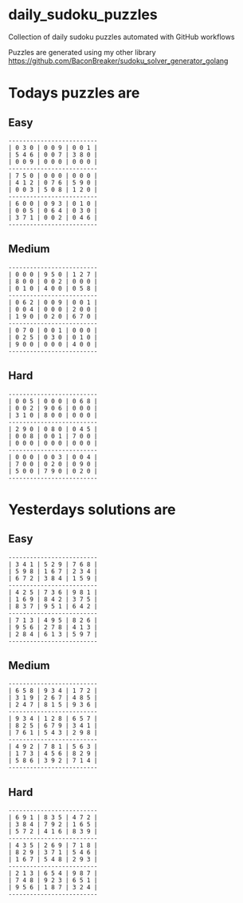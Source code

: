 
# daily_sudoku_puzzles 

Collection of daily sudoku puzzles automated with GitHub workflows 

Puzzles are generated using my other library https://github.com/BaconBreaker/sudoku_solver_generator_golang 
 

# Todays puzzles are 

## Easy 

```
-------------------------
| 0 3 0 | 0 0 9 | 0 0 1 | 
| 5 4 6 | 0 0 7 | 3 8 0 | 
| 0 0 9 | 0 0 0 | 0 0 0 | 
-------------------------
| 7 5 0 | 0 0 0 | 0 0 0 | 
| 4 1 2 | 0 7 6 | 5 9 0 | 
| 0 0 3 | 5 0 8 | 1 2 0 | 
-------------------------
| 6 0 0 | 0 9 3 | 0 1 0 | 
| 0 0 5 | 0 6 4 | 0 3 0 | 
| 3 7 1 | 0 0 2 | 0 4 6 | 
-------------------------
```
## Medium 

```
-------------------------
| 0 0 0 | 9 5 0 | 1 2 7 | 
| 8 0 0 | 0 0 2 | 0 0 0 | 
| 0 1 0 | 4 0 0 | 0 5 8 | 
-------------------------
| 0 6 2 | 0 0 9 | 0 0 1 | 
| 0 0 4 | 0 0 0 | 2 0 0 | 
| 1 9 0 | 0 2 0 | 6 7 0 | 
-------------------------
| 0 7 0 | 0 0 1 | 0 0 0 | 
| 0 2 5 | 0 3 0 | 0 1 0 | 
| 9 0 0 | 0 0 0 | 4 0 0 | 
-------------------------
```
## Hard 

```
-------------------------
| 0 0 5 | 0 0 0 | 0 6 8 | 
| 0 0 2 | 9 0 6 | 0 0 0 | 
| 3 1 0 | 8 0 0 | 0 0 0 | 
-------------------------
| 2 9 0 | 0 8 0 | 0 4 5 | 
| 0 0 8 | 0 0 1 | 7 0 0 | 
| 0 0 0 | 0 0 0 | 0 0 0 | 
-------------------------
| 0 0 0 | 0 0 3 | 0 0 4 | 
| 7 0 0 | 0 2 0 | 0 9 0 | 
| 5 0 0 | 7 9 0 | 0 2 0 | 
-------------------------
```
# Yesterdays solutions are 

## Easy 

```
-------------------------
| 3 4 1 | 5 2 9 | 7 6 8 | 
| 5 9 8 | 1 6 7 | 2 3 4 | 
| 6 7 2 | 3 8 4 | 1 5 9 | 
-------------------------
| 4 2 5 | 7 3 6 | 9 8 1 | 
| 1 6 9 | 8 4 2 | 3 7 5 | 
| 8 3 7 | 9 5 1 | 6 4 2 | 
-------------------------
| 7 1 3 | 4 9 5 | 8 2 6 | 
| 9 5 6 | 2 7 8 | 4 1 3 | 
| 2 8 4 | 6 1 3 | 5 9 7 | 
-------------------------
```
## Medium 

```
-------------------------
| 6 5 8 | 9 3 4 | 1 7 2 | 
| 3 1 9 | 2 6 7 | 4 8 5 | 
| 2 4 7 | 8 1 5 | 9 3 6 | 
-------------------------
| 9 3 4 | 1 2 8 | 6 5 7 | 
| 8 2 5 | 6 7 9 | 3 4 1 | 
| 7 6 1 | 5 4 3 | 2 9 8 | 
-------------------------
| 4 9 2 | 7 8 1 | 5 6 3 | 
| 1 7 3 | 4 5 6 | 8 2 9 | 
| 5 8 6 | 3 9 2 | 7 1 4 | 
-------------------------
```
## Hard 

```
-------------------------
| 6 9 1 | 8 3 5 | 4 7 2 | 
| 3 8 4 | 7 9 2 | 1 6 5 | 
| 5 7 2 | 4 1 6 | 8 3 9 | 
-------------------------
| 4 3 5 | 2 6 9 | 7 1 8 | 
| 8 2 9 | 3 7 1 | 5 4 6 | 
| 1 6 7 | 5 4 8 | 2 9 3 | 
-------------------------
| 2 1 3 | 6 5 4 | 9 8 7 | 
| 7 4 8 | 9 2 3 | 6 5 1 | 
| 9 5 6 | 1 8 7 | 3 2 4 | 
-------------------------
```
